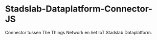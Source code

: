 # Stadslab-Dataplatform-Connector-JS
Connector tussen The Things Network en het IoT Stadslab Dataplatform.

